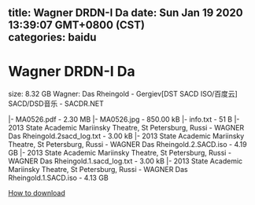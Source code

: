 
title: Wagner DRDN-I Da
date: Sun Jan 19 2020 13:39:07 GMT+0800 (CST)    
categories: baidu
---

# Wagner DRDN-I Da
size: 8.32 GB
 Wagner: Das Rheingold - Gergiev[DST SACD ISO/百度云] SACD/DSD音乐 - SACDR.NET
 
|- MA0526.pdf - 2.30 MB
|- MA0526.jpg - 850.00 kB
|- info.txt - 51 B
|- 2013 State Academic Mariinsky Theatre, St Petersburg, Russi - WAGNER Das Rheingold.2sacd_log.txt - 3.00 kB
|- 2013 State Academic Mariinsky Theatre, St Petersburg, Russi - WAGNER Das Rheingold.2.SACD.iso - 4.19 GB
|- 2013 State Academic Mariinsky Theatre, St Petersburg, Russi - WAGNER Das Rheingold.1.sacd_log.txt - 3.00 kB
|- 2013 State Academic Mariinsky Theatre, St Petersburg, Russi - WAGNER Das Rheingold.1.SACD.iso - 4.13 GB

[How to download](https://bpcam.bemobtrk.com/go/2ceec3aa-1ca2-46d6-b9ff-aaa5c184517c?jno=1428)